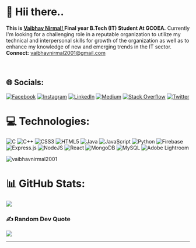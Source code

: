# 💫 Hii there.. 
<b>This is <a href="https://vaibhavnirmal2001.github.io/vaibhavnirmal.github.io/" target ="_blank">Vaibhav Nirmal! </a> Final year B.Tech (IT) Student At GCOEA.</b> Currently I'm looking for a challenging role in a reputable organization to utilize my technical and interpersonal skills for growth of the organization as well as to enhance my knowledge of new and emerging trends in the IT sector.<br>
<b>Connect:</b> <a href="mailto:vaibhavnirmal2001@gmail.com">vaibhavnirmal2001@gmail.com</a>
<br>

 
<br>


## 🌐 Socials:
[![Facebook](https://img.shields.io/badge/Facebook-%231877F2.svg?logo=Facebook&logoColor=white)](https://facebook.com/vaibhav.nirmal.900) [![Instagram](https://img.shields.io/badge/Instagram-%23E4405F.svg?logo=Instagram&logoColor=white)](https://instagram.com/vaibhav._vn) [![LinkedIn](https://img.shields.io/badge/LinkedIn-%230077B5.svg?logo=linkedin&logoColor=white)](https://linkedin.com/in/vaibhavnirmal2001) [![Medium](https://img.shields.io/badge/Medium-12100E?logo=medium&logoColor=white)](https://medium.com/@vaibhavnirmal2001) [![Stack Overflow](https://img.shields.io/badge/-Stackoverflow-FE7A16?logo=stack-overflow&logoColor=white)](https://stackoverflow.com/users/14828354/vaibhav-nirmal) [![Twitter](https://img.shields.io/badge/Twitter-%231DA1F2.svg?logo=Twitter&logoColor=white)](https://twitter.com/VaibhavNirmal16) 

# 💻 Technologies:
![C](https://img.shields.io/badge/c-%2300599C.svg?style=flat&logo=c&logoColor=white) ![C++](https://img.shields.io/badge/c++-%2300599C.svg?style=flat&logo=c%2B%2B&logoColor=white) ![CSS3](https://img.shields.io/badge/css3-%231572B6.svg?style=flat&logo=css3&logoColor=white) ![HTML5](https://img.shields.io/badge/html5-%23E34F26.svg?style=flat&logo=html5&logoColor=white) ![Java ](https://img.shields.io/badge/java-%23ED8B00.svg?style=flat&logo=java&logoColor=white) ![JavaScript](https://img.shields.io/badge/javascript-%23323330.svg?style=flat&logo=javascript&logoColor=%23F7DF1E) ![Python](https://img.shields.io/badge/python-3670A0?style=flat&logo=python&logoColor=ffdd54) ![Firebase](https://img.shields.io/badge/firebase-%23039BE5.svg?style=flat&logo=firebase) ![Express.js](https://img.shields.io/badge/express.js-%23404d59.svg?style=flat&logo=express&logoColor=%2361DAFB) ![NodeJS](https://img.shields.io/badge/node.js-6DA55F?style=flat&logo=node.js&logoColor=white) ![React](https://img.shields.io/badge/react-%2320232a.svg?style=flat&logo=react&logoColor=%2361DAFB) ![MongoDB](https://img.shields.io/badge/MongoDB-%234ea94b.svg?style=flat&logo=mongodb&logoColor=white) ![MySQL](https://img.shields.io/badge/mysql-%2300f.svg?style=flat&logo=mysql&logoColor=white) ![Adobe Lightroom](https://img.shields.io/badge/Adobe%20Lightroom-31A8FF.svg?style=flat&logo=Adobe%20Lightroom&logoColor=white)<br>
<p align="left"> <img src="https://komarev.com/ghpvc/?username=vaibhavnirmal2001&label=Profile%20views 👀&color=0e75b6&style=flat" alt="vaibhavnirmal2001" /> </p>

# 📊 GitHub Stats:

![](https://github-readme-stats.vercel.app/api?username=vaibhavnirmal2001&theme=omni&hide_border=false&include_all_commits=false&count_private=false)
<!--![](https://github-readme-streak-stats.herokuapp.com/?user=vaibhavnirmal2001&theme=omni&hide_border=false)
![](https://github-readme-stats.vercel.app/api/top-langs/?username=vaibhavnirmal2001&theme=omni&hide_border=false&include_all_commits=false&count_private=false&layout=compact) -->

### ✍️ Random Dev Quote
![](https://quotes-github-readme.vercel.app/api?type=horizontal&theme=radical)

<!-- ### 😂 Random Dev Meme
<img src="https://random-memer.herokuapp.com/" width="512px"/>-->

---

